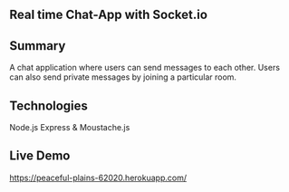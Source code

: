 ## Real time Chat-App with Socket.io

## Summary
A chat application where users can send messages to each other.
Users can also send private messages by joining a particular room.

 
## Technologies
Node.js Express & Moustache.js

## Live Demo
https://peaceful-plains-62020.herokuapp.com/
